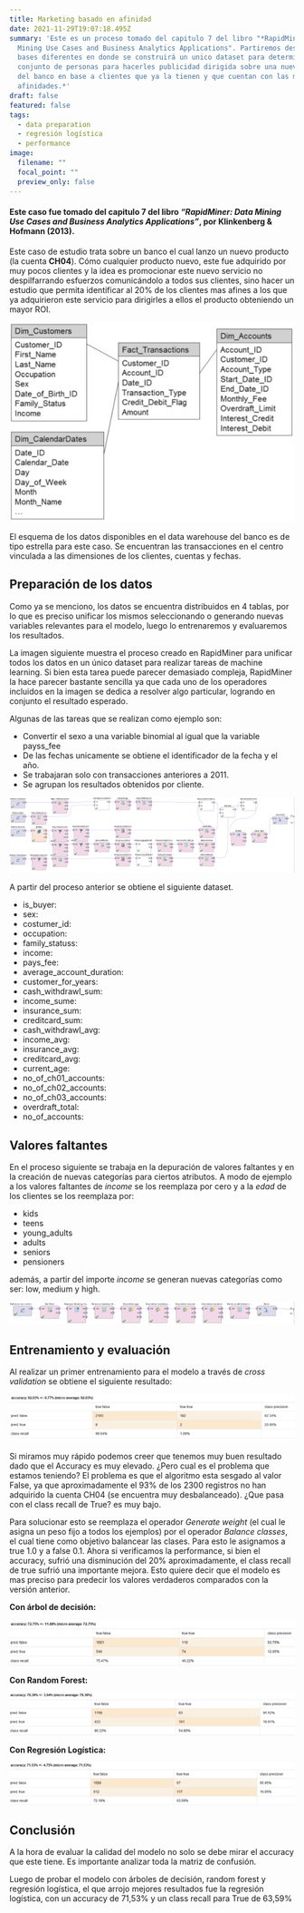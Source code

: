 ```yaml
---
title: Marketing basado en afinidad
date: 2021-11-29T19:07:18.495Z
summary: 'Este es un proceso tomado del capitulo 7 del libro "*RapidMiner: Data
  Mining Use Cases and Business Analytics Applications". Partiremos desde 4
  bases diferentes en donde se construirá un unico dataset para determinar un
  conjunto de personas para hacerles publicidad dirigida sobre una nueva cuenta
  del banco en base a clientes que ya la tienen y que cuentan con las mismas
  afinidades.*'
draft: false
featured: false
tags:
  - data preparation
  - regresión logística
  - performance
image:
  filename: ""
  focal_point: ""
  preview_only: false
---
```

#### Este caso fue tomado del capitulo 7 del libro *“RapidMiner: Data Mining Use Cases and Business Analytics Applications”*, por Klinkenberg & Hofmann (2013).

Este caso de estudio trata sobre un banco el cual lanzo un nuevo producto (la cuenta **CH04**). Cómo cualquier producto nuevo, este fue adquirido por muy pocos clientes y la idea es promocionar este nuevo servicio no despilfarrando esfuerzos comunicándolo a todos sus clientes, sino hacer un estudio que permita identificar al 20% de los clientes mas afines a los que ya adquirieron este servicio para dirigirles a ellos el producto obteniendo un mayor ROI.

![Esquema de los datos](esquema-de-datos.png "Esquema de los datos")

El esquema de los datos disponibles en el data warehouse del banco es de tipo estrella para este caso. Se encuentran las transacciones en el centro vinculada a las dimensiones de los clientes, cuentas y fechas.

## Preparación de los datos

Como ya se menciono, los datos se encuentra distribuidos en 4 tablas, por lo que es preciso unificar los mismos seleccionando o generando nuevas variables relevantes para el modelo, luego lo entrenaremos y evaluaremos los resultados.

La imagen siguiente muestra el proceso creado en RapidMiner para unificar todos los datos en un único dataset para realizar tareas de machine learning. Si bien esta tarea puede parecer demasiado compleja, RapidMiner la hace parecer bastante sencilla ya que cada uno de los operadores incluidos en la imagen se dedica a resolver algo particular, logrando en conjunto el resultado esperado.

Algunas de las tareas que se realizan como ejemplo son:

* Convertir el sexo a una variable binomial al igual que la variable payss_fee
* De las fechas unicamente se obtiene el identificador de la fecha y el año.
* Se trabajaran solo con transacciones anteriores a 2011.
* Se agrupan los resultados obtenidos por cliente.

![Proceso de carga de datos](carga-de-datos.png "Proceso de carga de datos")

A partir del proceso anterior se obtiene el siguiente dataset.

* is_buyer:
* sex:
* costumer_id:
* occupation:
* family_statuss:
* income:
* pays_fee:
* average_account_duration:
* customer_for_years:
* cash_withdrawl_sum:
* income_sume:
* insurance_sum:
* creditcard_sum:
* cash_withdrawl_avg:
* income_avg:
* insurance_avg:
* creditcard_avg:
* current_age:
* no_of_ch01_accounts:
* no_of_ch02_accounts:
* no_of_ch03_accounts:
* overdraft_total:
* no_of_accounts:

## Valores faltantes

En el proceso siguiente se trabaja en la depuración de valores faltantes y en la creación de nuevas categorías para ciertos atributos. A modo de ejemplo a los valores faltantes de *income* se los reemplaza por cero y a la *edad* de los clientes se los reemplaza por:

* kids
* teens
* young_adults
* adults
* seniors
* pensioners

además, a partir del importe *income* se generan nuevas categorías como ser: low, medium y high.

![Tratamiento de valores faltantes](preparaciondedatos.png "Tratamiento de valores faltantes")

## Entrenamiento y evaluación

Al realizar un primer entrenamiento para el modelo a través de *cross validation* se obtiene el siguiente resultado:

![Con Generate Weight](luego-depesos.png "Con Generate Weight")

Si miramos muy rápido podemos creer que tenemos muy buen resultado dado que el Accuracy es muy elevado. ¿Pero cual es el problema que estamos teniendo? El problema es que el algoritmo esta  sesgado al valor False, ya que aproximadamente el 93% de los 2300 registros no han adquirido la cuenta CH04 (se encuentra muy desbalanceado). ¿Que pasa con el class recall de True? es muy bajo.

Para solucionar esto se reemplaza el operador *Generate weight* (el cual le asigna un peso fijo a todos los ejemplos) por el operador *Balance classes*, el cual tiene como objetivo balancear las clases. Para esto le asignamos a true 1.0 y a false 0.1. Ahora si verificamos la performance, si bien el accuracy, sufrió una disminución del 20% aproximadamente, el class recall de true sufrió una importante mejora. Esto quiere decir que el modelo es mas preciso para predecir los valores verdaderos comparados con la versión anterior.

**Con árbol de decisión:**

![Luego del balanceo - Decision Tree](luego-del-balance.png "Luego del balanceo - Decision Tree")

**Con Random Forest:**

![Con Random Forest](randomforest.png "Con Random Forest")

**Con Regresión Logística:**

![Con regresión logística](logistic-regression.png "Con regresión logística")

## Conclusión

A la hora de evaluar la calidad del modelo no solo se debe mirar el accuracy que este tiene. Es importante analizar toda la matriz de confusión. 

Luego de probar el modelo con árboles de decisión, random forest y regresión logística, el que arrojo mejores resultados fue la regresión logística, con un accuracy de 71,53% y un class recall para True de 63,59%